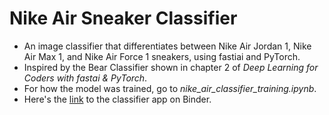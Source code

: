 # Nike Air Sneaker Classifier
* An image classifier that differentiates between Nike Air Jordan 1, Nike Air Max 1, and Nike Air Force 1 sneakers, using fastiai and PyTorch. 
* Inspired by the Bear Classifier shown in chapter 2 of *Deep Learning for Coders with fastai & PyTorch*.
* For how the model was trained, go to *nike_air_classifier_training.ipynb*.
* Here's the [link](https://mybinder.org/v2/gh/hiydavid/nike-air-classifier/HEAD?filepath=voila%2Frender%2Fnike_air_classifier_inference.ipynb) to the classifier app on Binder.
